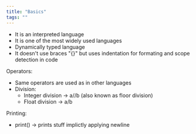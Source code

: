 ```yaml
---
title: "Basics"
tags: ""
---
```

-   It is an interpreted language
-   It is one of the most widely used languages
-   Dynamically typed language
-   It doesn't use braces "{}" but uses indentation for formating and scope detection in code

Operators:

-   Same operators are used as in other languages
-   Division:
    -   Integer division → a//b (also known as floor division)
    -   Float division → a/b

Printing:

-   print() → prints stuff implictly applying newline
